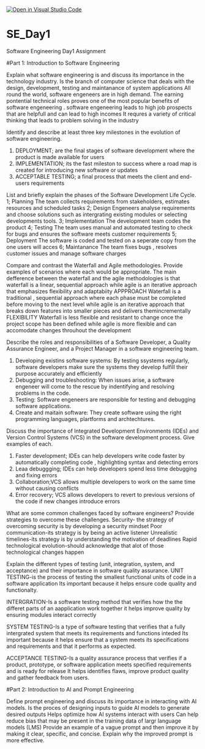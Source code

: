 [![Open in Visual Studio Code](https://classroom.github.com/assets/open-in-vscode-2e0aaae1b6195c2367325f4f02e2d04e9abb55f0b24a779b69b11b9e10269abc.svg)](https://classroom.github.com/online_ide?assignment_repo_id=17040635&assignment_repo_type=AssignmentRepo)
# SE_Day1
Software Engineering Day1 Assignment

#Part 1: Introduction to Software Engineering

Explain what software engineering is and discuss its importance in the technology industry.
Is the branch of computer science that deals with the design, development, testing and maintanance of system applications
All round the world, software engeneers are in high demand.
The earning pontential technical roles proves one of the most popular benefits of software engeneering .
software engeneering leads to high job prospects that are helpfull and can lead to high incomes
It requres a variety of critical thinking that leads to problem solving in the industry


Identify and describe at least three key milestones in the evolution of software engineering.
1) DEPLOYMENT; are the final stages of software development where the product is made available for users
2) IMPLEMENTATION; its the fast mileston to success where a road map is created for introducing new software or updates
3) ACCEPTABLE TESTING; a final process that meets the client and end-users requirements

List and briefly explain the phases of the Software Development Life Cycle.
1; Planning
The team collects requirements from stakeholders, estimates resources and scheduled tasks
2; Design
Engeneers analyse requirements and choose solutions such as intergrating existing modules or selecting developments tools.
3; Implementation
The development team codes the product
4; Testing
The team uses manual and automated testing to check for bugs and ensures the software meets customer requirements
5; Deployment
The software is coded and tested on a seperate copy from the one users will acces
6; Maintanance
The team fixes bugs , resolves customer issues and manage software charges

Compare and contrast the Waterfall and Agile methodologies. Provide examples of scenarios where each would be appropriate.
The main defference between the waterfall and the agile methodologies is that waterfall is a linear, sequential approach while agile is an iterative approach that emphasizes flexibility and adaptabiity
APPPROACH
Waterfall is a traditional , sequential approach where each phase must be completed before moving to the next level while agile is an iterative approach that breaks down features into smaller pieces and delivers themincrementally
FLEXIBILITY
Waterfall is less flexible and resistant to change once the project scope has been defined while agile is more flexible and can accomodate changes throuhout the development

Describe the roles and responsibilities of a Software Developer, a Quality Assurance Engineer, and a Project Manager in a software engineering team.
1) Developing existins software systems: By testing ssystems regularly, software developers make sure the systems they develop fulfill their purpose accurately and efficiently
2) Debugging and troubleshooting: When issues arise, a software engeneer will come to the rescue by indentifying and resolving problems in the code.
3) Testing: Software engeneers are responsible for testing and debugging software applications.
4) Create and maitain software: They create software using the right programming languages, plartforms and archtechtures.
   
Discuss the importance of Integrated Development Environments (IDEs) and Version Control Systems (VCS) in the software development process. Give examples of each.
1) Faster development; IDEs can help developers write code faster by automatically completing code , highlighting syntax and detecting errors
2) Leaa debuggging; IDEs can help developers spend less time debugging and fixing errors
3) Collaboration;VCS allows multiple developers to work on the same time without causing conflicts
4) Error recovery; VCS allows developers to revert to previous versions of the code if new changes introduce errors

What are some common challenges faced by software engineers? Provide strategies to overcome these challenges.
Security- the strategy of overcoming security is by developing a security mindset
Poor communication-its strategy is by being an active listener
Unrealistic timelines-its strategy is by understanding the motivation of deadlines
Rapid technological evolution-should acknowledge that alot of those technological changes happen

Explain the different types of testing (unit, integration, system, and acceptance) and their importance in software quality assurance.
UNIT TESTING-is the process of testing the smallest functional units of code in a software application
Its important because it helps ensure code quality and functionalty.

INTERGRATION-Is a software testing method that verifies how the the differet parts of an aapplication work together
it helps improve quality by ensuring modules interact correctly

SYSTEM TESTING-Is a type of software testing that verifies that a fully intergrated system that meets its requirements and functions inteded
Its important because it helps ensure that a system meets its specifications and requirements and that it performs as expected.

ACCEPTANCE TESTING-Is a quality assurance process that verifies if a product, prototype, or software application meets specified requirements and is ready for release
It helps identifies flaws, improve product quality and gather feedback from users.


#Part 2: Introduction to AI and Prompt Engineering


Define prompt engineering and discuss its importance in interacting with AI models.
Is the proces of designing inputs to guide AI models to generate desired outputs
Helps optimize how AI systems interact with users
Can help reduce bias that may be present in the training data of largr language models (LMS) 
Provide an example of a vague prompt and then improve it by making it clear, specific, and concise. Explain why the improved prompt is more effective.
